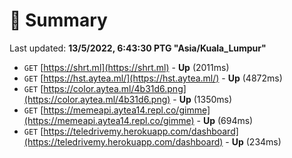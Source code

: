 # 📖 Summary
Last updated: **13/5/2022, 6:43:30 PTG "Asia/Kuala_Lumpur"**

- `GET` [https://shrt.ml](https://shrt.ml) - **Up** (2011ms)
- `GET` [https://hst.aytea.ml/](https://hst.aytea.ml/) - **Up** (4872ms)
- `GET` [https://color.aytea.ml/4b31d6.png](https://color.aytea.ml/4b31d6.png) - **Up** (1350ms)
- `GET` [https://memeapi.aytea14.repl.co/gimme](https://memeapi.aytea14.repl.co/gimme) - **Up** (694ms)
- `GET` [https://teledrivemy.herokuapp.com/dashboard](https://teledrivemy.herokuapp.com/dashboard) - **Up** (234ms)
